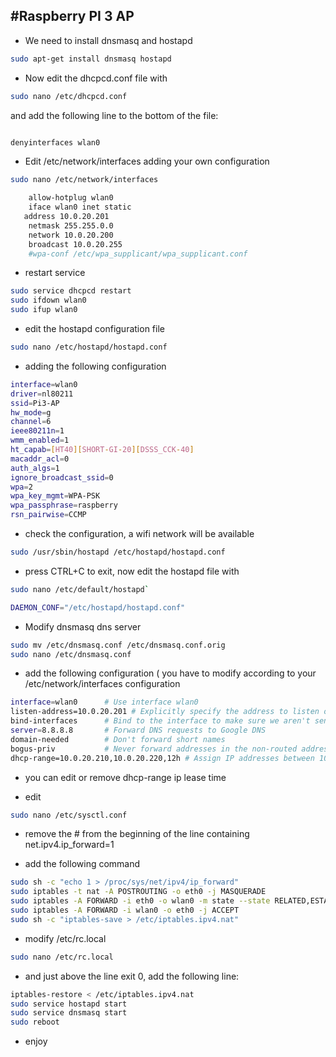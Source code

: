 #Raspberry PI 3 AP
-

- We need to install dnsmasq and hostapd

```bash
sudo apt-get install dnsmasq hostapd
```

- Now edit the dhcpcd.conf file with

```bash
sudo nano /etc/dhcpcd.conf
```

and add the following line to the bottom of the file:

```bash 

denyinterfaces wlan0

```

- Edit /etc/network/interfaces adding your own configuration

```bash 
sudo nano /etc/network/interfaces
```


```bash
	allow-hotplug wlan0
	iface wlan0 inet static 
   address 10.0.20.201
    netmask 255.255.0.0
    network 10.0.20.200
    broadcast 10.0.20.255
    #wpa-conf /etc/wpa_supplicant/wpa_supplicant.conf
```

- restart service 


```bash
sudo service dhcpcd restart
sudo ifdown wlan0 
sudo ifup wlan0
```

- edit the hostapd configuration file

```bash
sudo nano /etc/hostapd/hostapd.conf
```

- adding the following configuration

```bash
interface=wlan0
driver=nl80211
ssid=Pi3-AP
hw_mode=g
channel=6
ieee80211n=1
wmm_enabled=1
ht_capab=[HT40][SHORT-GI-20][DSSS_CCK-40]
macaddr_acl=0
auth_algs=1
ignore_broadcast_ssid=0
wpa=2
wpa_key_mgmt=WPA-PSK
wpa_passphrase=raspberry
rsn_pairwise=CCMP
```

- check the configuration, a wifi network will be available

```bash
sudo /usr/sbin/hostapd /etc/hostapd/hostapd.conf
```

- press CTRL+C to exit, now edit the hostapd file with
 
```bash 
sudo nano /etc/default/hostapd`

DAEMON_CONF="/etc/hostapd/hostapd.conf"
```

- Modify dnsmasq dns server

```bash
sudo mv /etc/dnsmasq.conf /etc/dnsmasq.conf.orig
sudo nano /etc/dnsmasq.conf
```

- add the following configuration ( you have to modify according to your /etc/network/interfaces configuration

```bash
interface=wlan0      # Use interface wlan0  
listen-address=10.0.20.201 # Explicitly specify the address to listen on  
bind-interfaces      # Bind to the interface to make sure we aren't sending things elsewhere  
server=8.8.8.8       # Forward DNS requests to Google DNS  
domain-needed        # Don't forward short names  
bogus-priv           # Never forward addresses in the non-routed address spaces.  
dhcp-range=10.0.20.210,10.0.20.220,12h # Assign IP addresses between 10.0.20.210 and 10.0.20.220 with a 12 hour lease time  
```
- you can edit or remove dhcp-range ip lease time

- edit 

```bash
sudo nano /etc/sysctl.conf
```

- remove the # from the beginning of the line containing net.ipv4.ip_forward=1

- add the following command 

```bash
sudo sh -c "echo 1 > /proc/sys/net/ipv4/ip_forward"
sudo iptables -t nat -A POSTROUTING -o eth0 -j MASQUERADE
sudo iptables -A FORWARD -i eth0 -o wlan0 -m state --state RELATED,ESTABLISHED -j ACCEPT
sudo iptables -A FORWARD -i wlan0 -o eth0 -j ACCEPT
sudo sh -c "iptables-save > /etc/iptables.ipv4.nat"
```

- modify /etc/rc.local


```bash
sudo nano /etc/rc.local
``` 
- and just above the line exit 0, add the following line:



```bash
iptables-restore < /etc/iptables.ipv4.nat
sudo service hostapd start 
sudo service dnsmasq start  
sudo reboot
```

-  enjoy
